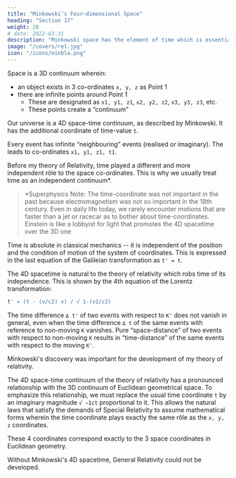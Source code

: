 ```yaml
---
title: "Minkowski’s Four–dimensional Space"
heading: "Section 17"
weight: 28
# date: 2022-03-31
description: "Minkowski space has the element of time which is essential to create Einstein's spacetime fabric for General Relativity"
image: "/covers/rel.jpg"
icon: "/icons/einbla.png"
---
```



<!-- 
THE non-mathematician is seized by a mysterious shuddering when he hears of “fourdimensional” things, by a feeling not unlike that awakened by thoughts of the occult. 
 -->
Space is a 3D continuum wherein:
- an object exists in 3 co-ordinates `x, y, z` as Point 1
- there are infinite points around Point 1
  - These are designated as `x1, y1, z1`, `x2, y2, z2`, `x3, y3, z3`, etc. 
  - These points create a “continuum”

Our universe is a 4D space-time continuum, as described by Minkowski. It has the additional coordinate of time-value `t`. 

Every event has infinite “neighbouring” events (realised or imaginary). The leads to co-ordinates `x1, y1, z1, t1`<!--  of which differ by an indefinitely small amount from those of the event x, y, z, t originally considered -->. 

Before my theory of Relativity, time played a different and more independent rôle to the space co-ordinates. This is why we usually treat time as an independent continuum*.


> *Superphysics Note: The time-coordinate was not important in the past because electromagnetism was not so important in the 18th century. Even in daily life today, we rarely encounter motions that are faster than a jet or racecar as to bother about time-coordinates. Einstein is like a lobbyist for light that promotes the 4D spacetime over the 3D one


Time is absolute in classical mechanics -- it is independent of the position and the condition of motion of the system of coordinates. This is expressed in the last equation of the Galileian transformation as `t' = t`. 

The 4D spacetime is natural to the theory of relativity which robs time of its independence. This is shown by the 4th equation of the Lorentz transformation:

``` elixir
t' = (t - (v/c2) x) / √ 1-(v2/c2)
```

The time difference `∆ t'` of two events with respect to `K'` does not vanish in general, even when the time difference `∆ t` of the same events with reference to non-moving `K` vanishes. Pure “space-distance” of two events with respect to non-moving `K` results in “time-distance” of the same events with respect to the moving `K'`. 

Minkowski's discovery was important for the development of my theory of relativity<!-- , does not lie here -->. 

The 4D space-time continuum of the theory of relativity has a pronounced relationship with the 3D continuum of Euclidean geometrical space. To emphasize this relationship, we must replace the usual time coordinate `t` by an imaginary magnitude `√ −1ct` proportional to it. This allows the natural laws that satisfy the demands of Special Relativity to assume mathematical forms wherein the time coordinate plays exactly the same rôle as the `x, y, z` coordinates. 

These 4 coordinates correspond exactly to the 3 space coordinates in Euclidean geometry. <!-- It must be clear even to the non-mathematician that, as a consequence of this purely formal addition to our knowledge, the theory perforce gained clearness in no mean measure. -->

<!-- These inadequate remarks can give the reader only a vague notion of the important idea contributed by . --> 

Without Minkowski's 4D spacetime, General Relativity could not be developed.<!-- , of which the fundamental ideas are developed in the following pages, would perhaps have got no farther than its long clothes.  -->

<!-- Minkowski’s work is doubtless difficult of access to anyone inexperienced in mathematics, but since it is not necessary to have a very exact grasp of this work in order to understand the fundamental ideas of either the special or the general theory of relativity, I shall at present leave it here, and shall revert to it only towards the end of Part 2.
 -->

 